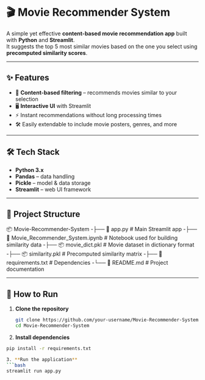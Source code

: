 # 🎬 Movie Recommender System

A simple yet effective **content-based movie recommendation app** built with **Python** and **Streamlit**.  
It suggests the top 5 most similar movies based on the one you select using **precomputed similarity scores**.

---

## ✨ Features
- 🎯 **Content-based filtering** – recommends movies similar to your selection  
- 🖥 **Interactive UI** with Streamlit  
- ⚡ Instant recommendations without long processing times  
- 🛠 Easily extendable to include movie posters, genres, and more  

---

## 🛠 Tech Stack
- **Python 3.x**
- **Pandas** – data handling
- **Pickle** – model & data storage
- **Streamlit** – web UI framework

---

## 📂 Project Structure
📦 Movie-Recommender-System
-├── 📄 app.py # Main Streamlit app
-├── 📓 Movie_Recommender_System.ipynb # Notebook used for building similarity data
-├── 📦 movie_dict.pkl # Movie dataset in dictionary format
-├── 📦 similarity.pkl # Precomputed similarity matrix
-├── 📄 requirements.txt # Dependencies
-└── 📄 README.md # Project documentation

---

## 🚀 How to Run
1. **Clone the repository**
   ```bash
   git clone https://github.com/your-username/Movie-Recommender-System.git
   cd Movie-Recommender-System

2. **Install dependencies**
  ```bash
  pip install -r requirements.txt

3. **Run the application**
  ```bash
  streamlit run app.py


